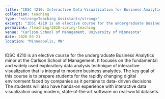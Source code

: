 ```yaml
---
title: "IDSC 4210: Interactive Data Visualization for Business Analytics (Spring 2020)"
collection: teaching
type: "<strong>Teaching Assistant</strong>"
excerpt: "IDSC 4210 is an elective course for the undergraduate Business Analytics minor at the Carlson School of Management. It focuses on the fundamental and widely used exploratory data analysis technique of interactive visualization that is integral to modern business analytics."
permalink: /teaching/2020-spring-teaching
venue: "Carlson School of Management, University of Minnesota"
date: 2020-03-21
location: "Minneapolis, MN"
---
```


IDSC 4210 is an elective course for the undergraduate Business Analytics minor at the Carlson School of Management. It focuses on the fundamental and widely used exploratory data analysis technique of interactive visualization that is integral to modern business analytics. The key goal of this course is to prepare students for the rapidly changing digital environment faced by companies as it pertains to data‐ driven decisions. The students will also have hands‐on experience with interactive data visualization using modern, state‐of‐the‐art software on real‐world datasets.